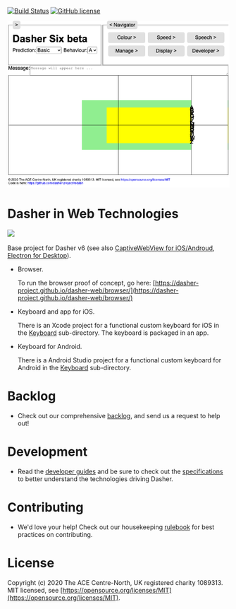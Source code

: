 [![Build Status](https://travis-ci.com/dasher-project/redash.svg?branch=main)](https://travis-ci.com/dasher-project/dasher-web)
[![GitHub license](https://img.shields.io/badge/license-MIT-blue.svg)](https://github.com/dasher-project/dasher-web/blob/main/LICENSE)

![Dasher](tests/screenshot.png)


# Dasher in Web Technologies
[<img src="https://img.shields.io/badge/slack-@openaac-yellow.svg?logo=slack">](https://openaac.slack.com/)

Base project for Dasher v6 (see also [CaptiveWebView for iOS/Androud](https://github.com/dasher-project/dasher-captivewebview), [Electron for Desktop](https://github.com/dasher-project/dasher-electron)). 

-   Browser.

    To run the browser proof of concept, go here:
    [https://dasher-project.github.io/dasher-web/browser/](https://dasher-project.github.io/dasher-web/browser/)

-   Keyboard and app for iOS.

    There is an Xcode project for a functional custom keyboard for iOS in the
    [Keyboard](Keyboard) sub-directory. The keyboard is packaged in an app.

-   Keyboard for Android.

    There is a Android Studio project for a functional custom keyboard for
    Android in the [Keyboard](Keyboard) sub-directory.

# Backlog
-  Check out our comprehensive [backlog](documents/Backlog.md), and send us a
request to help out!

# Development
- Read the [developer guides](documents/Development.md) and be sure to check out the [specifications](documents/Specification/readme.md) to better understand the technologies driving Dasher.

# Contributing
-  We'd love your help! Check out our housekeeping [rulebook](documents/Development.md) for best practices
on contributing.



# License
Copyright (c) 2020 The ACE Centre-North, UK registered charity 1089313. MIT
licensed, see
[https://opensource.org/licenses/MIT](https://opensource.org/licenses/MIT).

